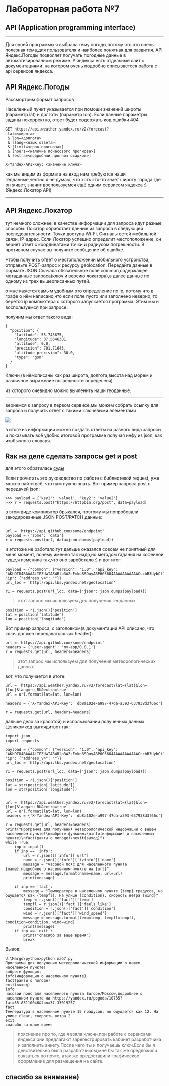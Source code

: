 # Лабораторная работа №7
## API (Application programming interface)
---

Для своей программы я выбрала тему погоды,потому что это очень полезная тема,для пользователя и наиболее понятная для развития. API Яндекс.Погоды позволяет получать погодные данные в автоматизированном режиме. У яндекса есть отдельный сайт с документациями ,на котором очень подробно описываетсся работа с api сервисов яндекса.

## API Яндекс.Погоды

Рассмортрим формат запросов

Населенный пункт указывается при помощи значений широты (параметр lat) и долготы (параметр lon). Если данные параметры заданы некорректно, ответ будет содержать код ошибки 404.

```
GET https://api.weather.yandex.ru/v2/forecast?
 lat=<широта>
 & lon=<долгота>
 & [lang=<язык ответа>]
 & [limit=<срок прогноза>]
 & [hours=<наличие почасового прогноза>]
 & [extra=<подробный прогноз осадков>]

X-Yandex-API-Key: <значение ключа>
```



как мы видим из формата на вход нам требуются наши геоданные,честно я не думаю, что хоть кто-то знает широту города где он живет, значит воспользуемся ещё одним сервисом яндекса :) (Яндекс.Локатор API)


---

## API Яндекс.Локатор

тут немного сложнее, в качестве информации для запроса идут разные способы:
Локатор обработает данные из запроса в следующей последовательности:
Точки доступа Wi-Fi,
Сигналы сетей мобильной связи,
IP-адрес.
Если Локатор успешно определит местоположение, он вернет ответ с координатами точки и радиусом погрешности. В противном случае вы получите сообщение об ошибке.

Чтобы получить ответ о местоположении мобильного устройства, отправьте POST-запрос к ресурсу geolocation. Передайте данные в формате JSON.Сначала обязательное поле common,содержащее метаданные запроса(ключ и версию локатора),а далее данные по одному из трех вышеописанных путей.

о мне кажется самым удобным это определение по ip, потому что в графе о нём написано,что если поле пусто или заполнено неверно, то берется ip компьютера с которого запускается программа. Этим мы и воспользуемся при запросе.

получим мы ответ такого вида:
```
{ 
  "position": {
    "latitude": 55.743675,
    "longitude": 37.5646301,
    "altitude": 0.0, 
    "precision": 701.71643,
    "altitude_precision": 30.0, 
    "type": "gsm"
  }
} 
```
Ключи
(в нёмописаны как раз широта, долгота,высота над морем и различное выражение погрешности определеня)

из которого очевидно можно вычленить наши геоданные.


---

вернемся к запросу в первом сервисе,мы можем собрать ссылку для запроса и получить ответ с такими ключевыми элементами


![](img/im.jpg)

в итоге из информации можно создать ответы на разного вида запросы и показывать всё удобно итоговой программе получая инфу из json, как изобычного словаря.

## Rак на деле сделать запросы get и post

для этого обратилась [суды](https://pythonru.com/biblioteki/kratkoe-rukovodstvo-po-biblioteke-python-requests "Я ccылка")

Если прочитать это руководство по работе с библеотекой request, уже можно найти всё, что нам нужно знать.
Вот пример запроса post с передачей json:
```
>>> payload = {'key1': 'value1', 'key2': 'value2'}
>>> r = requests.post("https://httpbin.org/post", data=payload)
```

в этом виде компилятор брыкался, поэтому мы попробовали закодированные JSON POST/PATCH данные:
```import json

url = 'https://api.github.com/some/endpoint'  
payload = {'some': 'data'}  
r = requests.post(url, data=json.dumps(payload))  
```
и этотоже не работало,тут дальше оказался совсем не понятный для меня момент, почему именно так надо,но методом гадания на кофейной гуще,я изменила так,что оно зароботало :) и вот итог:

```
payload = {"common": {"version": "1.0", "api_key": "AKhDTU4BAAAALIEZdwIA8WRlp3AZsFmko8SDuyABP6G5604AAAAAAAAAAACccbB3UybCt1wYmD65DkbyQGLF9A=="}, "ip": {"address_v4": ""}}
url_loc = 'http://api.lbs.yandex.net/geolocation'

r1 = requests.post(url_loc, data={'json': json.dumps(payload)})
```
>этот запрос мы используем для получения геоданных
```
position = r1.json()['position']
lat = position['latitude']
lon = position['longitude']
```

Вот пример запроса, с заголовком(в документации API описано, что ключ должен передаваться как header):

```
url = 'https://api.github.com/some/endpoint'  
headers = {'user-agent': 'my-app/0.0.1'}  
r = requests.get(url, headers=headers)
```

>этот запрос мы используем для получения метеорологических данных

вот, что получается в итоге:

```
url = 'https://api.weather.yandex.ru/v2/forecast?lat={lat}&lon={lon}&lang=ru_RU&extra=true'
url = url.format(lat=lat, lon=lon)

headers = {'X-Yandex-API-Key': 'db8a102e-a997-47da-a393-637938d3f66c'}

r = requests.get(url, headers=headers)
```
дальше дело за красотой) и использовании полученных данных. Целикомкод выглядитвот так:

```
import json
import requests

payload = {"common": {"version": "1.0", "api_key": "AKhDTU4BAAAALIEZdwIA8WRlp3AZsFmko8SDuyABP6G5604AAAAAAAAAAACccbB3UybCt1wYmD65DkbyQGLF9A=="}, "ip": {"address_v4": ""}}
url_loc = 'http://api.lbs.yandex.net/geolocation'

r1 = requests.post(url_loc, data={'json': json.dumps(payload)})

position = r1.json()['position']
lat = str(position['latitude'])
lon = str(position['longitude'])


url = 'https://api.weather.yandex.ru/v2/forecast?lat={lat}&lon={lon}&lang=ru_RU&extra=true'
url = url.format(lat=lat, lon=lon)
headers = {'X-Yandex-API-Key': 'db8a102e-a997-47da-a393-637938d3f66c'}

r = requests.get(url, headers=headers)
print("Программа для получения метеорологической информации о вашем населенном пункте!\nвыбрете функцию:\ninfo(информация о населенном пункте)\nfact(факты о погоде)\nexit(выход)")
while True:
    inp = input()
    if inp == 'info':
        url = r.json()['info']['url']
        name = r.json()['info']['tzinfo']['name']
        message = "часовой пояс для населенного пункта {name},подробнее о населенном пункте на {url}"
        message = message.format(name=name, url=url)
        print(message)

    if inp == 'fact':
        message = "Температура в населенном пункте {temp} градусов, но ощущается как {tempfl}. На улице {condition}, скорость ветра {wind}"
        temp = r.json()['fact']['temp']
        tempfl = r.json()['fact']['feels_like']
        condition = r.json()['fact']['condition']
        wind = r.json()['fact']['wind_speed']
        message = message.format(temp=temp, tempfl=tempfl, condition=condition, wind=wind)
        print(message)
    if inp == 'exit':
        print("спасибо за ваше время")
        break

```
Вывод:
```
U:\Margo\python>python лаб7.py                                                                                                                   
Программа для получения метеорологической информации о вашем населенном пункте!                                                                  
выбрете функцию:                                                                                                                                 
info(информация о населенном пункте)                                                                                                             
fact(факты о погоде)                                                                                                                             
exit(выход)                                                                                                                                      
info                                                                                                                                             
часовой пояс для населенного пункта Europe/Moscow,подробнее о населенном пункте на https://yandex.ru/pogoda/10735?lat=55.83110046&lon=37.33019257
fact                                                                                                                                             
Температура в населенном пункте 15 градусов, но ощущается как 12. На улице clear, скорость ветра 2                                               
exit                                                                                                                                             
спасибо за ваше время    
```                                                                                    
>пояснение про то, где я взяла ключи,при работе с сервисами яндекса они предлагают зарегестрировать кабинет разработчика и заполнить анкету.После чего ты и получаешь ключ.Если бы я действительно была разработчиком,мне бы так же предложили связаться по почте, атак же предоставили графическое оформление для размещения на сайте.

## спасибо за внимание)
